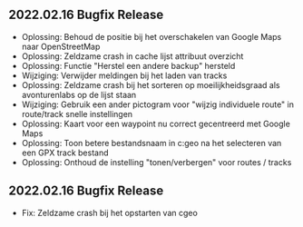 ## 2022.02.16 Bugfix Release

- Oplossing: Behoud de positie bij het overschakelen van Google Maps naar OpenStreetMap
- Oplossing: Zeldzame crash in cache lijst attribuut overzicht
- Oplossing: Functie "Herstel een andere backup" hersteld
- Wijziging: Verwijder meldingen bij het laden van tracks
- Oplossing: Zeldzame crash bij het sorteren op moeilijkheidsgraad als avonturenlabs op de lijst staan
- Wijziging: Gebruik een ander pictogram voor "wijzig individuele route" in route/track snelle instellingen
- Oplossing: Kaart voor een waypoint nu correct gecentreerd met Google Maps
- Oplossing: Toon betere bestandsnaam in c:geo na het selecteren van een GPX track bestand
- Oplossing: Onthoud de instelling "tonen/verbergen" voor routes / tracks

## 2022.02.16 Bugfix Release

- Fix: Zeldzame crash bij het opstarten van cgeo
